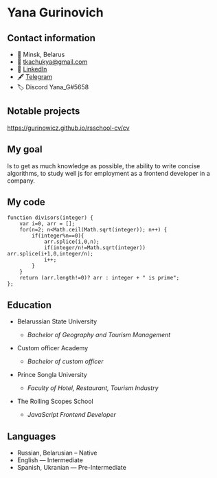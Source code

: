 # Yana Gurinovich

## Contact information
+ 📍 Minsk, Belarus
+ 📧 tkachukya@gmail.com
+ 💼 [LinkedIn](https://www.linkedin.com/in/yana-gurinovich-170a27101/)
+ 🖋️ [Telegram](https://t.me/Yana_Gurinovich)
+ 🏷️ Discord Yana_G#5658

## Notable projects
https://gurinowicz.github.io/rsschool-cv/cv

## My goal
Is to get as much knowledge as possible, the ability to write concise algorithms, to study well js for employment as a frontend developer in a company.

## My code

```
function divisors(integer) {
    var i=0, arr = [];
    for(n=2; n<Math.ceil(Math.sqrt(integer)); n++) {
        if(integer%n==0){
            arr.splice(i,0,n);
            if(integer/n!=Math.sqrt(integer)) arr.splice(i+1,0,integer/n);
            i++;
        }
    }
    return (arr.length!=0)? arr : integer + " is prime";
}; 
``` 

## Education
* Belarussian State University
    + *Bachelor of Geography and Tourism Management*

* Custom officer Academy
    + *Bachelor of custom officer*

* Prince Songla University
    + *Faculty of Hotel, Restaurant, Tourism Industry*

* The Rolling Scopes School
    + *JavaScript Frontend Developer*

## Languages
* Russian, Belarusian – Native
* English — Intermediate
* Spanish, Ukranian — Pre-Intermediate
